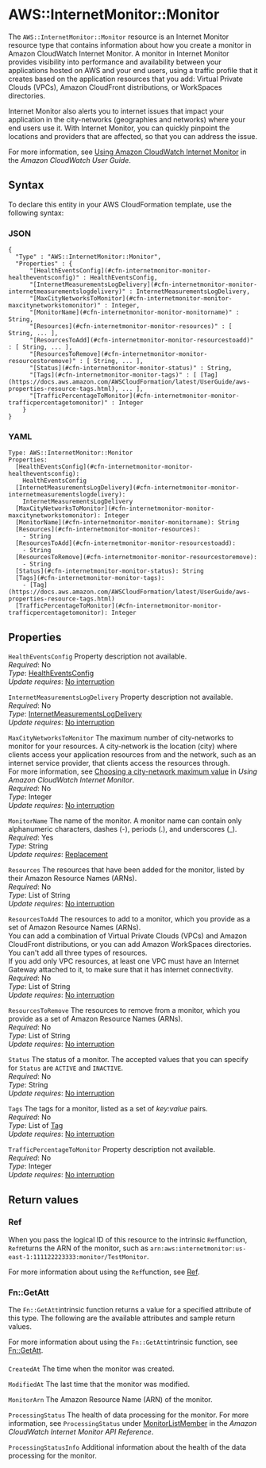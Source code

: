 # AWS::InternetMonitor::Monitor<a name="aws-resource-internetmonitor-monitor"></a>

The `AWS::InternetMonitor::Monitor` resource is an Internet Monitor resource type that contains information about how you create a monitor in Amazon CloudWatch Internet Monitor\. A monitor in Internet Monitor provides visibility into performance and availability between your applications hosted on AWS and your end users, using a traffic profile that it creates based on the application resources that you add: Virtual Private Clouds \(VPCs\), Amazon CloudFront distributions, or WorkSpaces directories\. 

Internet Monitor also alerts you to internet issues that impact your application in the city\-networks \(geographies and networks\) where your end users use it\. With Internet Monitor, you can quickly pinpoint the locations and providers that are affected, so that you can address the issue\.

For more information, see [ Using Amazon CloudWatch Internet Monitor](https://docs.aws.amazon.com/AmazonCloudWatch/latest/monitoring/CloudWatch-InternetMonitor.html) in the *Amazon CloudWatch User Guide*\.

## Syntax<a name="aws-resource-internetmonitor-monitor-syntax"></a>

To declare this entity in your AWS CloudFormation template, use the following syntax:

### JSON<a name="aws-resource-internetmonitor-monitor-syntax.json"></a>

```
{
  "Type" : "AWS::InternetMonitor::Monitor",
  "Properties" : {
      "[HealthEventsConfig](#cfn-internetmonitor-monitor-healtheventsconfig)" : HealthEventsConfig,
      "[InternetMeasurementsLogDelivery](#cfn-internetmonitor-monitor-internetmeasurementslogdelivery)" : InternetMeasurementsLogDelivery,
      "[MaxCityNetworksToMonitor](#cfn-internetmonitor-monitor-maxcitynetworkstomonitor)" : Integer,
      "[MonitorName](#cfn-internetmonitor-monitor-monitorname)" : String,
      "[Resources](#cfn-internetmonitor-monitor-resources)" : [ String, ... ],
      "[ResourcesToAdd](#cfn-internetmonitor-monitor-resourcestoadd)" : [ String, ... ],
      "[ResourcesToRemove](#cfn-internetmonitor-monitor-resourcestoremove)" : [ String, ... ],
      "[Status](#cfn-internetmonitor-monitor-status)" : String,
      "[Tags](#cfn-internetmonitor-monitor-tags)" : [ [Tag](https://docs.aws.amazon.com/AWSCloudFormation/latest/UserGuide/aws-properties-resource-tags.html), ... ],
      "[TrafficPercentageToMonitor](#cfn-internetmonitor-monitor-trafficpercentagetomonitor)" : Integer
    }
}
```

### YAML<a name="aws-resource-internetmonitor-monitor-syntax.yaml"></a>

```
Type: AWS::InternetMonitor::Monitor
Properties: 
  [HealthEventsConfig](#cfn-internetmonitor-monitor-healtheventsconfig): 
    HealthEventsConfig
  [InternetMeasurementsLogDelivery](#cfn-internetmonitor-monitor-internetmeasurementslogdelivery): 
    InternetMeasurementsLogDelivery
  [MaxCityNetworksToMonitor](#cfn-internetmonitor-monitor-maxcitynetworkstomonitor): Integer
  [MonitorName](#cfn-internetmonitor-monitor-monitorname): String
  [Resources](#cfn-internetmonitor-monitor-resources): 
    - String
  [ResourcesToAdd](#cfn-internetmonitor-monitor-resourcestoadd): 
    - String
  [ResourcesToRemove](#cfn-internetmonitor-monitor-resourcestoremove): 
    - String
  [Status](#cfn-internetmonitor-monitor-status): String
  [Tags](#cfn-internetmonitor-monitor-tags): 
    - [Tag](https://docs.aws.amazon.com/AWSCloudFormation/latest/UserGuide/aws-properties-resource-tags.html)
  [TrafficPercentageToMonitor](#cfn-internetmonitor-monitor-trafficpercentagetomonitor): Integer
```

## Properties<a name="aws-resource-internetmonitor-monitor-properties"></a>

`HealthEventsConfig`  <a name="cfn-internetmonitor-monitor-healtheventsconfig"></a>
Property description not available\.  
*Required*: No  
*Type*: [HealthEventsConfig](aws-properties-internetmonitor-monitor-healtheventsconfig.md)  
*Update requires*: [No interruption](https://docs.aws.amazon.com/AWSCloudFormation/latest/UserGuide/using-cfn-updating-stacks-update-behaviors.html#update-no-interrupt)

`InternetMeasurementsLogDelivery`  <a name="cfn-internetmonitor-monitor-internetmeasurementslogdelivery"></a>
Property description not available\.  
*Required*: No  
*Type*: [InternetMeasurementsLogDelivery](aws-properties-internetmonitor-monitor-internetmeasurementslogdelivery.md)  
*Update requires*: [No interruption](https://docs.aws.amazon.com/AWSCloudFormation/latest/UserGuide/using-cfn-updating-stacks-update-behaviors.html#update-no-interrupt)

`MaxCityNetworksToMonitor`  <a name="cfn-internetmonitor-monitor-maxcitynetworkstomonitor"></a>
The maximum number of city\-networks to monitor for your resources\. A city\-network is the location \(city\) where clients access your application resources from and the network, such as an internet service provider, that clients access the resources through\.  
For more information, see [ Choosing a city\-network maximum value](https://docs.aws.amazon.com/AmazonCloudWatch/latest/monitoring/IMCityNetworksMaximum.html) in *Using Amazon CloudWatch Internet Monitor*\.  
*Required*: No  
*Type*: Integer  
*Update requires*: [No interruption](https://docs.aws.amazon.com/AWSCloudFormation/latest/UserGuide/using-cfn-updating-stacks-update-behaviors.html#update-no-interrupt)

`MonitorName`  <a name="cfn-internetmonitor-monitor-monitorname"></a>
The name of the monitor\. A monitor name can contain only alphanumeric characters, dashes \(\-\), periods \(\.\), and underscores \(\_\)\.  
*Required*: Yes  
*Type*: String  
*Update requires*: [Replacement](https://docs.aws.amazon.com/AWSCloudFormation/latest/UserGuide/using-cfn-updating-stacks-update-behaviors.html#update-replacement)

`Resources`  <a name="cfn-internetmonitor-monitor-resources"></a>
The resources that have been added for the monitor, listed by their Amazon Resource Names \(ARNs\)\.  
*Required*: No  
*Type*: List of String  
*Update requires*: [No interruption](https://docs.aws.amazon.com/AWSCloudFormation/latest/UserGuide/using-cfn-updating-stacks-update-behaviors.html#update-no-interrupt)

`ResourcesToAdd`  <a name="cfn-internetmonitor-monitor-resourcestoadd"></a>
The resources to add to a monitor, which you provide as a set of Amazon Resource Names \(ARNs\)\.  
You can add a combination of Virtual Private Clouds \(VPCs\) and Amazon CloudFront distributions, or you can add Amazon WorkSpaces directories\. You can't add all three types of resources\.  
If you add only VPC resources, at least one VPC must have an Internet Gateway attached to it, to make sure that it has internet connectivity\.
*Required*: No  
*Type*: List of String  
*Update requires*: [No interruption](https://docs.aws.amazon.com/AWSCloudFormation/latest/UserGuide/using-cfn-updating-stacks-update-behaviors.html#update-no-interrupt)

`ResourcesToRemove`  <a name="cfn-internetmonitor-monitor-resourcestoremove"></a>
The resources to remove from a monitor, which you provide as a set of Amazon Resource Names \(ARNs\)\.  
*Required*: No  
*Type*: List of String  
*Update requires*: [No interruption](https://docs.aws.amazon.com/AWSCloudFormation/latest/UserGuide/using-cfn-updating-stacks-update-behaviors.html#update-no-interrupt)

`Status`  <a name="cfn-internetmonitor-monitor-status"></a>
The status of a monitor\. The accepted values that you can specify for `Status` are `ACTIVE` and `INACTIVE`\.  
*Required*: No  
*Type*: String  
*Update requires*: [No interruption](https://docs.aws.amazon.com/AWSCloudFormation/latest/UserGuide/using-cfn-updating-stacks-update-behaviors.html#update-no-interrupt)

`Tags`  <a name="cfn-internetmonitor-monitor-tags"></a>
The tags for a monitor, listed as a set of *key:value* pairs\.  
*Required*: No  
*Type*: List of [Tag](https://docs.aws.amazon.com/AWSCloudFormation/latest/UserGuide/aws-properties-resource-tags.html)  
*Update requires*: [No interruption](https://docs.aws.amazon.com/AWSCloudFormation/latest/UserGuide/using-cfn-updating-stacks-update-behaviors.html#update-no-interrupt)

`TrafficPercentageToMonitor`  <a name="cfn-internetmonitor-monitor-trafficpercentagetomonitor"></a>
Property description not available\.  
*Required*: No  
*Type*: Integer  
*Update requires*: [No interruption](https://docs.aws.amazon.com/AWSCloudFormation/latest/UserGuide/using-cfn-updating-stacks-update-behaviors.html#update-no-interrupt)

## Return values<a name="aws-resource-internetmonitor-monitor-return-values"></a>

### Ref<a name="aws-resource-internetmonitor-monitor-return-values-ref"></a>

When you pass the logical ID of this resource to the intrinsic `Ref`function, `Ref`returns the ARN of the monitor, such as `arn:aws:internetmonitor:us-east-1:111122223333:monitor/TestMonitor`\.

For more information about using the `Ref`function, see [Ref](https://docs.aws.amazon.com/AWSCloudFormation/latest/UserGuide/intrinsic-function-reference-ref.html)\.

### Fn::GetAtt<a name="aws-resource-internetmonitor-monitor-return-values-fn--getatt"></a>

The `Fn::GetAtt`intrinsic function returns a value for a specified attribute of this type\. The following are the available attributes and sample return values\.

For more information about using the `Fn::GetAtt`intrinsic function, see [Fn::GetAtt](https://docs.aws.amazon.com/AWSCloudFormation/latest/UserGuide/intrinsic-function-reference-getatt.html)\.

#### <a name="aws-resource-internetmonitor-monitor-return-values-fn--getatt-fn--getatt"></a>

`CreatedAt`  <a name="CreatedAt-fn::getatt"></a>
The time when the monitor was created\.

`ModifiedAt`  <a name="ModifiedAt-fn::getatt"></a>
The last time that the monitor was modified\.

`MonitorArn`  <a name="MonitorArn-fn::getatt"></a>
The Amazon Resource Name \(ARN\) of the monitor\.

`ProcessingStatus`  <a name="ProcessingStatus-fn::getatt"></a>
The health of data processing for the monitor\. For more information, see `ProcessingStatus` under [ MonitorListMember](https://docs.aws.amazon.com/internet-monitor/latest/api/API_MonitorListMember.html) in the *Amazon CloudWatch Internet Monitor API Reference*\.

`ProcessingStatusInfo`  <a name="ProcessingStatusInfo-fn::getatt"></a>
Additional information about the health of the data processing for the monitor\.